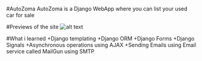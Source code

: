 #AutoZoma
AutoZoma is a Django WebApp where you can list your used car for sale 

#Previews of the site
![alt text]([http://url/to/img.png](https://github.com/Hazem-Ahmed-Salem/AutoZoma-Django-App/blob/master/previews/1.png?raw=true))

#What i learned
+Django templating
+Django ORM
+Django Forms
+Django Signals
+Asynchronous operations using AJAX
+Sending Emails using Email service called MailGun using SMTP

